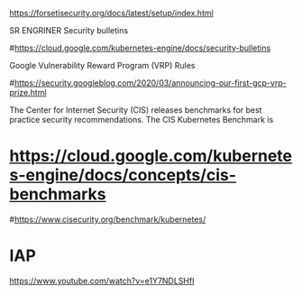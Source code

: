 https://forsetisecurity.org/docs/latest/setup/index.html

SR ENGRINER
Security bulletins

#https://cloud.google.com/kubernetes-engine/docs/security-bulletins


Google Vulnerability Reward Program (VRP) Rules

#https://security.googleblog.com/2020/03/announcing-our-first-gcp-vrp-prize.html



The Center for Internet Security (CIS) releases benchmarks for best practice security recommendations. The CIS Kubernetes Benchmark is
# https://cloud.google.com/kubernetes-engine/docs/concepts/cis-benchmarks
#https://www.cisecurity.org/benchmark/kubernetes/

# IAP
https://www.youtube.com/watch?v=e1Y7NDLSHfI
